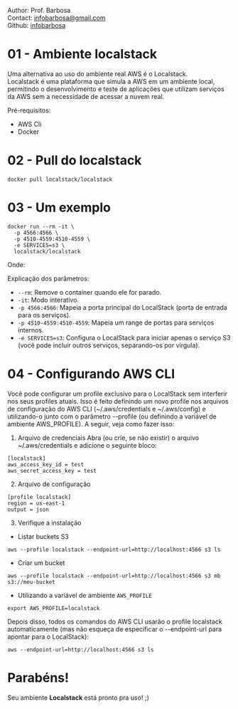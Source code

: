 Author: Prof. Barbosa<br>
Contact: infobarbosa@gmail.com<br>
Github: [infobarbosa](https://github.com/infobarbosa)

# 01 - Ambiente localstack

Uma alternativa ao uso do ambiente real AWS é o Localstack.<br>
Localstack é uma plataforma que simula a AWS em um ambiente local, permitindo o desenvolvimento e teste de aplicações que utilizam serviços da AWS sem a necessidade de acessar a nuvem real.

Pré-requisitos: 
- AWS Cli
- Docker

# 02 - Pull do localstack
```
docker pull localstack/localstack

```

# 03 - Um exemplo

```
docker run --rm -it \
  -p 4566:4566 \
  -p 4510-4559:4510-4559 \
  -e SERVICES=s3 \
  localstack/localstack

```

Onde:

Explicação dos parâmetros:

- `--rm`: Remove o container quando ele for parado.
- `-it`: Modo interativo.
- `-p 4566:4566`: Mapeia a porta principal do LocalStack (porta de entrada para os serviços).
- `-p 4510-4559:4510-4559`: Mapeia um range de portas para serviços internos.
- `-e SERVICES=s3`: Configura o LocalStack para iniciar apenas o serviço S3 (você pode incluir outros serviços, separando-os por vírgula).

# 04 - Configurando AWS CLI

Você pode configurar um profile exclusivo para o LocalStack sem interferir nos seus profiles atuais. Isso é feito definindo um novo profile nos arquivos de configuração do AWS CLI (~/.aws/credentials e ~/.aws/config) e utilizando-o junto com o parâmetro --profile (ou definindo a variável de ambiente AWS_PROFILE). A seguir, veja como fazer isso:

1. Arquivo de credenciais
Abra (ou crie, se não existir) o arquivo ~/.aws/credentials e adicione o seguinte bloco:
```
[localstack]
aws_access_key_id = test
aws_secret_access_key = test
```

2. Arquivo de configuração
```
[profile localstack]
region = us-east-1
output = json

```

3. Verifique a instalação
- Listar buckets S3
```
aws --profile localstack --endpoint-url=http://localhost:4566 s3 ls

```

- Criar um bucket
```
aws --profile localstack --endpoint-url=http://localhost:4566 s3 mb s3://meu-bucket

```

- Utilizando a variável de ambiente `AWS_PROFILE`
```
export AWS_PROFILE=localstack

```

Depois disso, todos os comandos do AWS CLI usarão o profile localstack automaticamente (mas não esqueça de especificar o --endpoint-url para apontar para o LocalStack):
```
aws --endpoint-url=http://localhost:4566 s3 ls

```


# Parabéns! 

Seu ambiente **Localstack** está pronto pra uso! ;)
